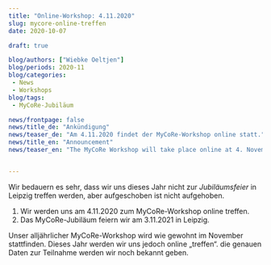 ```yaml
---
title: "Online-Workshop: 4.11.2020"
slug: mycore-online-treffen
date: 2020-10-07

draft: true

blog/authors: ["Wiebke Oeltjen"]
blog/periods: 2020-11
blog/categories:
 - News
 - Workshops
blog/tags:
 - MyCoRe-Jubiläum

news/frontpage: false
news/title_de: "Ankündigung"
news/teaser_de: "Am 4.11.2020 findet der MyCoRe-Workshop online statt."
news/title_en: "Announcement"
news/teaser_en: "The MyCoRe Workshop will take place online at 4. November 2020."


---
```


Wir bedauern es sehr, dass wir uns dieses Jahr nicht zur *Jubiläumsfeier* in Leipzig treffen werden, aber aufgeschoben ist nicht aufgehoben. 
<ol>
	<li>Wir werden uns am 4.11.2020 zum MyCoRe-Workshop online treffen.</li>
	<li>Das MyCoRe-Jubiläum feiern wir am 3.11.2021 in Leipzig.</li>
</ol>
Unser alljährlicher MyCoRe-Workshop wird wie gewohnt im November stattfinden. Dieses Jahr werden wir uns jedoch online „treffen“. die genauen Daten zur Teilnahme werden wir noch bekannt geben. 
